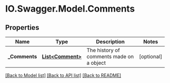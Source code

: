 # IO.Swagger.Model.Comments
## Properties

Name | Type | Description | Notes
------------ | ------------- | ------------- | -------------
**_Comments** | [**List&lt;Comment&gt;**](Comment.md) | The history of comments made on a object | [optional] 

[[Back to Model list]](../README.md#documentation-for-models) [[Back to API list]](../README.md#documentation-for-api-endpoints) [[Back to README]](../README.md)

